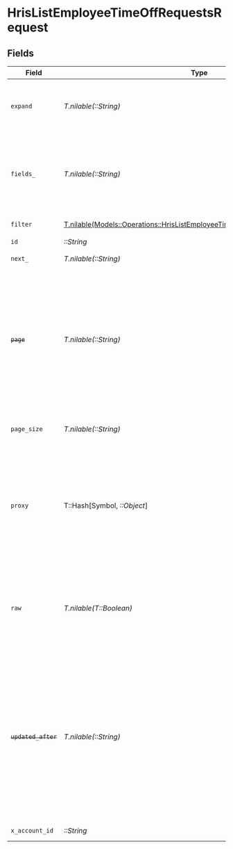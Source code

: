 # HrisListEmployeeTimeOffRequestsRequest


## Fields

| Field                                                                                                                                                                                                                            | Type                                                                                                                                                                                                                             | Required                                                                                                                                                                                                                         | Description                                                                                                                                                                                                                      | Example                                                                                                                                                                                                                          |
| -------------------------------------------------------------------------------------------------------------------------------------------------------------------------------------------------------------------------------- | -------------------------------------------------------------------------------------------------------------------------------------------------------------------------------------------------------------------------------- | -------------------------------------------------------------------------------------------------------------------------------------------------------------------------------------------------------------------------------- | -------------------------------------------------------------------------------------------------------------------------------------------------------------------------------------------------------------------------------- | -------------------------------------------------------------------------------------------------------------------------------------------------------------------------------------------------------------------------------- |
| `expand`                                                                                                                                                                                                                         | *T.nilable(::String)*                                                                                                                                                                                                            | :heavy_minus_sign:                                                                                                                                                                                                               | The comma separated list of fields that will be expanded in the response                                                                                                                                                         | policy                                                                                                                                                                                                                           |
| `fields_`                                                                                                                                                                                                                        | *T.nilable(::String)*                                                                                                                                                                                                            | :heavy_minus_sign:                                                                                                                                                                                                               | The comma separated list of fields that will be returned in the response (if empty, all fields are returned)                                                                                                                     | id,remote_id,employee_id,remote_employee_id,approver_id,remote_approver_id,status,type,start_date,end_date,start_half_day,end_half_day,duration,time_off_policy_id,remote_time_off_policy_id,reason,created_at,updated_at,policy |
| `filter`                                                                                                                                                                                                                         | [T.nilable(Models::Operations::HrisListEmployeeTimeOffRequestsQueryParamFilter)](../../models/operations/hrislistemployeetimeoffrequestsqueryparamfilter.md)                                                                     | :heavy_minus_sign:                                                                                                                                                                                                               | HRIS Time Off filters                                                                                                                                                                                                            |                                                                                                                                                                                                                                  |
| `id`                                                                                                                                                                                                                             | *::String*                                                                                                                                                                                                                       | :heavy_check_mark:                                                                                                                                                                                                               | N/A                                                                                                                                                                                                                              |                                                                                                                                                                                                                                  |
| `next_`                                                                                                                                                                                                                          | *T.nilable(::String)*                                                                                                                                                                                                            | :heavy_minus_sign:                                                                                                                                                                                                               | The unified cursor                                                                                                                                                                                                               |                                                                                                                                                                                                                                  |
| ~~`page`~~                                                                                                                                                                                                                       | *T.nilable(::String)*                                                                                                                                                                                                            | :heavy_minus_sign:                                                                                                                                                                                                               | : warning: ** DEPRECATED **: This will be removed in a future release, please migrate away from it as soon as possible.<br/><br/>The page number of the results to fetch                                                         |                                                                                                                                                                                                                                  |
| `page_size`                                                                                                                                                                                                                      | *T.nilable(::String)*                                                                                                                                                                                                            | :heavy_minus_sign:                                                                                                                                                                                                               | The number of results per page (default value is 25)                                                                                                                                                                             |                                                                                                                                                                                                                                  |
| `proxy`                                                                                                                                                                                                                          | T::Hash[Symbol, *::Object*]                                                                                                                                                                                                      | :heavy_minus_sign:                                                                                                                                                                                                               | Query parameters that can be used to pass through parameters to the underlying provider request by surrounding them with 'proxy' key                                                                                             |                                                                                                                                                                                                                                  |
| `raw`                                                                                                                                                                                                                            | *T.nilable(T::Boolean)*                                                                                                                                                                                                          | :heavy_minus_sign:                                                                                                                                                                                                               | Indicates that the raw request result should be returned in addition to the mapped result (default value is false)                                                                                                               |                                                                                                                                                                                                                                  |
| ~~`updated_after`~~                                                                                                                                                                                                              | *T.nilable(::String)*                                                                                                                                                                                                            | :heavy_minus_sign:                                                                                                                                                                                                               | : warning: ** DEPRECATED **: This will be removed in a future release, please migrate away from it as soon as possible.<br/><br/>Use a string with a date to only select results updated after that given date                   | 2020-01-01T00:00:00.000Z                                                                                                                                                                                                         |
| `x_account_id`                                                                                                                                                                                                                   | *::String*                                                                                                                                                                                                                       | :heavy_check_mark:                                                                                                                                                                                                               | The account identifier                                                                                                                                                                                                           |                                                                                                                                                                                                                                  |
